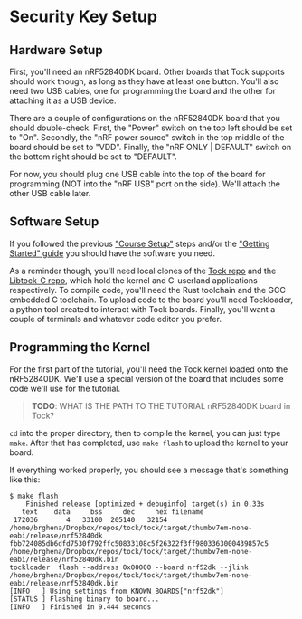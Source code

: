 # Security Key Setup

## Hardware Setup

First, you'll need an nRF52840DK board. Other boards that Tock supports should
work though, as long as they have at least one button. You'll also need two USB
cables, one for programming the board and the other for attaching it as a USB
device.

There are a couple of configurations on the nRF52840DK board that you should
double-check. First, the "Power" switch on the top left should be set to "On".
Secondly, the "nRF power source" switch in the top middle of the board should be
set to "VDD". Finally, the "nRF ONLY | DEFAULT" switch on the bottom right
should be set to "DEFAULT".

For now, you should plug one USB cable into the top of the board for programming
(NOT into the "nRF USB" port on the side). We'll attach the other USB cable
later.

## Software Setup

If you followed the previous ["Course Setup"](course_setup.md) steps and/or the
["Getting Started" guide](https://github.com/tock/tock/blob/master/doc/Getting_Started.md)
you should have the software you need.

As a reminder though, you'll need local clones of the
[Tock repo](https://github.com/tock/tock) and the
[Libtock-C repo](https://github.com/tock/libtock-c), which hold the kernel and
C-userland applications respectively. To compile code, you'll need the Rust
toolchain and the GCC embedded C toolchain. To upload code to the board you'll
need Tockloader, a python tool created to interact with Tock boards. Finally,
you'll want a couple of terminals and whatever code editor you prefer.

## Programming the Kernel

For the first part of the tutorial, you'll need the Tock kernel loaded onto the
nRF52840DK. We'll use a special version of the board that includes some code
we'll use for the tutorial.

> **TODO**: WHAT IS THE PATH TO THE TUTORIAL nRF52840DK board in Tock?

`cd` into the proper directory, then to compile the kernel, you can just type
`make`. After that has completed, use `make flash` to upload the kernel to your
board.

If everything worked properly, you should see a message that's something like
this:

```
$ make flash
    Finished release [optimized + debuginfo] target(s) in 0.33s
   text	   data	    bss	    dec	    hex	filename
 172036	      4	  33100	 205140	  32154	/home/brghena/Dropbox/repos/tock/tock/target/thumbv7em-none-eabi/release/nrf52840dk
fbb724085db6dfd7530f792ffc50833108c5f26322f3ff9803363000439857c5  /home/brghena/Dropbox/repos/tock/tock/target/thumbv7em-none-eabi/release/nrf52840dk.bin
tockloader  flash --address 0x00000 --board nrf52dk --jlink /home/brghena/Dropbox/repos/tock/tock/target/thumbv7em-none-eabi/release/nrf52840dk.bin
[INFO   ] Using settings from KNOWN_BOARDS["nrf52dk"]
[STATUS ] Flashing binary to board...
[INFO   ] Finished in 9.444 seconds
```
